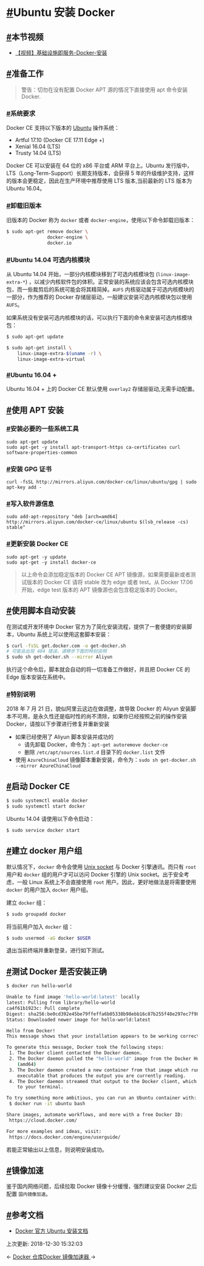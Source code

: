 # [#](https://funtl.com/zh/docker/Ubuntu-安装-Docker.html#ubuntu-安装-docker)Ubuntu 安装 Docker

## [#](https://funtl.com/zh/docker/Ubuntu-安装-Docker.html#本节视频)本节视频

- [【视频】基础设施即服务-Docker-安装](https://www.bilibili.com/video/av27243588/)

## [#](https://funtl.com/zh/docker/Ubuntu-安装-Docker.html#准备工作)准备工作

> 警告：切勿在没有配置 Docker APT 源的情况下直接使用 apt 命令安装 Docker.

### [#](https://funtl.com/zh/docker/Ubuntu-安装-Docker.html#系统要求)系统要求

Docker CE 支持以下版本的 [Ubuntu](https://www.ubuntu.com/server) 操作系统：

- Artful 17.10 (Docker CE 17.11 Edge +)
- Xenial 16.04 (LTS)
- Trusty 14.04 (LTS)

Docker CE 可以安装在 64 位的 x86 平台或 ARM 平台上。Ubuntu 发行版中，LTS（Long-Term-Support）长期支持版本，会获得 5 年的升级维护支持，这样的版本会更稳定，因此在生产环境中推荐使用 LTS 版本,当前最新的 LTS 版本为 Ubuntu 16.04。

### [#](https://funtl.com/zh/docker/Ubuntu-安装-Docker.html#卸载旧版本)卸载旧版本

旧版本的 Docker 称为 `docker` 或者 `docker-engine`，使用以下命令卸载旧版本：

```bash
$ sudo apt-get remove docker \
               docker-engine \
               docker.io
```

### [#](https://funtl.com/zh/docker/Ubuntu-安装-Docker.html#ubuntu-14-04-可选内核模块)Ubuntu 14.04 可选内核模块

从 Ubuntu 14.04 开始，一部分内核模块移到了可选内核模块包 (`linux-image-extra-*`) ，以减少内核软件包的体积。正常安装的系统应该会包含可选内核模块包，而一些裁剪后的系统可能会将其精简掉。`AUFS` 内核驱动属于可选内核模块的一部分，作为推荐的 Docker 存储层驱动，一般建议安装可选内核模块包以使用 `AUFS`。

如果系统没有安装可选内核模块的话，可以执行下面的命令来安装可选内核模块包：

```bash
$ sudo apt-get update

$ sudo apt-get install \
    linux-image-extra-$(uname -r) \
    linux-image-extra-virtual
```

### [#](https://funtl.com/zh/docker/Ubuntu-安装-Docker.html#ubuntu-16-04)Ubuntu 16.04 +

Ubuntu 16.04 + 上的 Docker CE 默认使用 `overlay2` 存储层驱动,无需手动配置。

## [#](https://funtl.com/zh/docker/Ubuntu-安装-Docker.html#使用-apt-安装)使用 APT 安装

### [#](https://funtl.com/zh/docker/Ubuntu-安装-Docker.html#安装必要的一些系统工具)安装必要的一些系统工具

```text
sudo apt-get update
sudo apt-get -y install apt-transport-https ca-certificates curl software-properties-common
```

### [#](https://funtl.com/zh/docker/Ubuntu-安装-Docker.html#安装-gpg-证书)安装 GPG 证书

```text
curl -fsSL http://mirrors.aliyun.com/docker-ce/linux/ubuntu/gpg | sudo apt-key add -
```

### [#](https://funtl.com/zh/docker/Ubuntu-安装-Docker.html#写入软件源信息)写入软件源信息

```text
sudo add-apt-repository "deb [arch=amd64] http://mirrors.aliyun.com/docker-ce/linux/ubuntu $(lsb_release -cs) stable"
```

### [#](https://funtl.com/zh/docker/Ubuntu-安装-Docker.html#更新并安装-docker-ce)更新安装 Docker CE

```text
sudo apt-get -y update
sudo apt-get -y install docker-ce
```

> 以上命令会添加稳定版本的 Docker CE APT 镜像源，如果需要最新或者测试版本的 Docker CE 请将 stable 改为 edge 或者 test。从 Docker 17.06 开始，edge test 版本的 APT 镜像源也会包含稳定版本的 Docker。

## [#](https://funtl.com/zh/docker/Ubuntu-安装-Docker.html#使用脚本自动安装)使用脚本自动安装

在测试或开发环境中 Docker 官方为了简化安装流程，提供了一套便捷的安装脚本，Ubuntu 系统上可以使用这套脚本安装：

```bash
$ curl -fsSL get.docker.com -o get-docker.sh
# 可能会出现 404 错误，请移步下面的特别说明
$ sudo sh get-docker.sh --mirror Aliyun
```

执行这个命令后，脚本就会自动的将一切准备工作做好，并且把 Docker CE 的 Edge 版本安装在系统中。

### [#](https://funtl.com/zh/docker/Ubuntu-安装-Docker.html#特别说明)特别说明

2018 年 7 月 21 日，貌似阿里云这边在做调整，故导致 Docker 的 Aliyun 安装脚本不可用，是永久性还是临时性的尚不清除，如果你已经按照之前的操作安装 Docker，请按以下步骤进行修复并重新安装

- 如果已经使用了 Aliyun 脚本安装并成功的
  - 请先卸载 Docker，命令为：`apt-get autoremove docker-ce`
  - 删除 `/etc/apt/sources.list.d` 目录下的 `docker.list` 文件
- 使用 `AzureChinaCloud` 镜像脚本重新安装，命令为：`sudo sh get-docker.sh --mirror AzureChinaCloud`

## [#](https://funtl.com/zh/docker/Ubuntu-安装-Docker.html#启动-docker-ce)启动 Docker CE

```bash
$ sudo systemctl enable docker
$ sudo systemctl start docker
```

Ubuntu 14.04 请使用以下命令启动：

```bash
$ sudo service docker start
```

## [#](https://funtl.com/zh/docker/Ubuntu-安装-Docker.html#建立-docker-用户组)建立 docker 用户组

默认情况下，`docker` 命令会使用 [Unix socket](https://en.wikipedia.org/wiki/Unix_domain_socket) 与 Docker 引擎通讯。而只有 `root` 用户和 `docker` 组的用户才可以访问 Docker 引擎的 Unix socket。出于安全考虑，一般 Linux 系统上不会直接使用 `root` 用户。因此，更好地做法是将需要使用 `docker` 的用户加入 `docker` 用户组。

建立 `docker` 组：

```bash
$ sudo groupadd docker
```

将当前用户加入 `docker` 组：

```bash
$ sudo usermod -aG docker $USER
```

退出当前终端并重新登录，进行如下测试。

## [#](https://funtl.com/zh/docker/Ubuntu-安装-Docker.html#测试-docker-是否安装正确)测试 Docker 是否安装正确

```bash
$ docker run hello-world

Unable to find image 'hello-world:latest' locally
latest: Pulling from library/hello-world
ca4f61b1923c: Pull complete
Digest: sha256:be0cd392e45be79ffeffa6b05338b98ebb16c87b255f48e297ec7f98e123905c
Status: Downloaded newer image for hello-world:latest

Hello from Docker!
This message shows that your installation appears to be working correctly.

To generate this message, Docker took the following steps:
 1. The Docker client contacted the Docker daemon.
 2. The Docker daemon pulled the "hello-world" image from the Docker Hub.
    (amd64)
 3. The Docker daemon created a new container from that image which runs the
    executable that produces the output you are currently reading.
 4. The Docker daemon streamed that output to the Docker client, which sent it
    to your terminal.

To try something more ambitious, you can run an Ubuntu container with:
 $ docker run -it ubuntu bash

Share images, automate workflows, and more with a free Docker ID:
 https://cloud.docker.com/

For more examples and ideas, visit:
 https://docs.docker.com/engine/userguide/
```

若能正常输出以上信息，则说明安装成功。

## [#](https://funtl.com/zh/docker/Ubuntu-安装-Docker.html#镜像加速)镜像加速

鉴于国内网络问题，后续拉取 Docker 镜像十分缓慢，强烈建议安装 Docker 之后配置 `国内镜像加速`。

## [#](https://funtl.com/zh/docker/Ubuntu-安装-Docker.html#参考文档)参考文档

- [Docker 官方 Ubuntu 安装文档](https://docs.docker.com/engine/installation/linux/docker-ce/ubuntu/)

上次更新: 2018-12-30 15:32:03

← [Docker 仓库](https://funtl.com/zh/docker/Docker-仓库.html)[Docker 镜像加速器 ](https://funtl.com/zh/docker/Docker-镜像加速器.html)→
